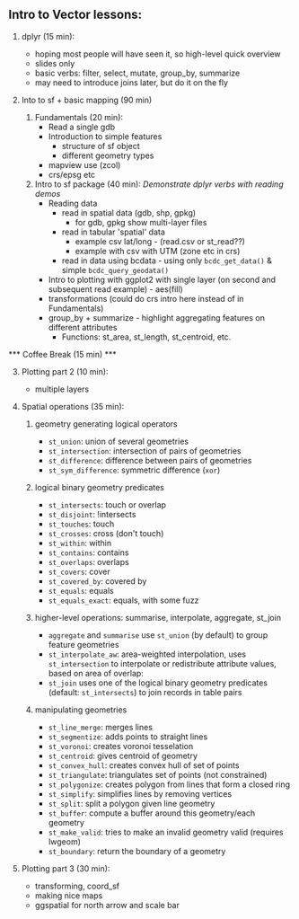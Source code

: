 ## Intro to Vector lessons:

1. dplyr (15 min):

    - hoping most people will have seen it, so high-level quick overview
    - slides only
    - basic verbs: filter, select, mutate, group_by, summarize
    - may need to introduce joins later, but do it on the fly

2. Into to sf + basic mapping (90 min)

    1. Fundamentals (20 min):
        - Read a single gdb
        - Introduction to simple features
          - structure of sf object
          - different geometry types
        - mapview use (zcol)
        - crs/epsg etc
    2. Intro to sf package (40 min):
       *Demonstrate dplyr verbs with reading demos*
        - Reading data
            - read in spatial data (gdb, shp, gpkg)
                - for gdb, gpkg show multi-layer files
            - read in tabular 'spatial' data 
                - example csv lat/long - (read.csv or st_read??)
                - example with csv with UTM (zone etc in crs)
            - read in data using bcdata - using only `bcdc_get_data()` & simple `bcdc_query_geodata()`
        - Intro to plotting with ggplot2 with single layer (on second and subsequent read example) - aes(fill)
        - transformations (could do crs intro here instead of in Fundamentals)
        - group_by + summarize - highlight aggregating features on different attributes
            - Functions: st_area, st_length, st_centroid, etc.

*** Coffee Break (15 min) ***

3. Plotting part 2 (10 min):

    - multiple layers

4. Spatial operations (35 min):

    1. geometry generating logical operators

        * `st_union`: union of several geometries
        * `st_intersection`: intersection of pairs of geometries
        * `st_difference`: difference between pairs of geometries
        * `st_sym_difference`: symmetric difference (`xor`)

    2. logical binary geometry predicates

        * `st_intersects`: touch or overlap
        * `st_disjoint`: !intersects
        * `st_touches`: touch
        * `st_crosses`: cross (don't touch)
        * `st_within`: within
        * `st_contains`: contains
        * `st_overlaps`: overlaps
        * `st_covers`: cover
        * `st_covered_by`: covered by
        * `st_equals`: equals
        * `st_equals_exact`: equals, with some fuzz

    3. higher-level operations: summarise, interpolate, aggregate, st_join

        * `aggregate` and `summarise` use `st_union` (by default) to group feature geometries
        * `st_interpolate_aw`: area-weighted interpolation, uses `st_intersection` to interpolate or redistribute attribute values, based on area of overlap:
        * `st_join` uses one of the logical binary geometry predicates (default: `st_intersects`) to join records in table pairs

    4. manipulating geometries

        * `st_line_merge`: merges lines
        * `st_segmentize`: adds points to straight lines
        * `st_voronoi`: creates voronoi tesselation
        * `st_centroid`: gives centroid of geometry
        * `st_convex_hull`: creates convex hull of set of points
        * `st_triangulate`: triangulates set of points (not constrained)
        * `st_polygonize`: creates polygon from lines that form a closed ring
        * `st_simplify`: simplifies lines by removing vertices
        * `st_split`: split a polygon given line geometry
        * `st_buffer`: compute a buffer around this geometry/each geometry
        * `st_make_valid`: tries to make an invalid geometry valid (requires lwgeom)
        * `st_boundary`: return the boundary of a geometry

5. Plotting part 3 (30 min):

    - transforming, coord_sf
    - making nice maps
    - ggspatial for north arrow and scale bar
